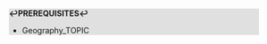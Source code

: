 <div style="margin:2em; background-color: #e0e0e0;">

<strong>↩PREREQUISITES↩</strong>

 * Geography_TOPIC

</div>

